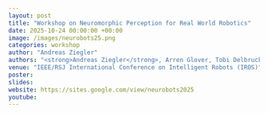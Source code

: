 ```yaml
---
layout: post
title: "Workshop on Neuromorphic Perception for Real World Robotics"
date: 2025-10-24 00:00:00 +00:00
image: /images/neurobots25.png
categories: workshop
author: "Andreas Ziegler"
authors: "<strong>Andreas Ziegler</strong>, Arren Glover, Tobi Delbruck, Yulia Sandamirskaya, Sebastian Otte, Giulia D'Angelo, Luca Peres, Jingyue Zhao"
venue: "IEEE/RSJ International Conference on Intelligent Robots (IROS)"
poster:
slides:
website: https://sites.google.com/view/neurobots2025
youtube:
---
```

